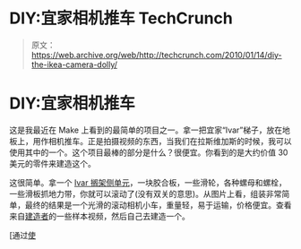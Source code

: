 # DIY:宜家相机推车 TechCrunch

> 原文：<https://web.archive.org/web/http://techcrunch.com/2010/01/14/diy-the-ikea-camera-dolly/>

# DIY:宜家相机推车

这是我最近在 Make 上看到的最简单的项目之一。拿一把宜家“Ivar”梯子，放在地板上，用作相机推车。正是拍摄视频的东西，当我们在拉斯维加斯的时候，我可以使用其中的一个。这个项目最棒的部分是什么？很便宜。你看到的是大约价值 30 美元的零件来建造这个。

这很简单。拿一个 [Ivar 搁架侧单元](https://web.archive.org/web/20230204234232/http://www.ikea.com/us/en/catalog/products/83756609)，一块胶合板，一些滑轮，各种螺母和螺栓，一些滑板抓地力带，你就可以滚动了(没有双关的意思)。从图片上看，组装非常简单，最终的结果是一个光滑的滚动相机小车，重量轻，易于运输，价格便宜。查看来自[建造者](https://web.archive.org/web/20230204234232/http://ikeahacker.blogspot.com/2010/01/ivar-loves-dolly.html)的一些样本视频，然后自己去建造一个。

[通过[使](https://web.archive.org/web/20230204234232/http://blog.makezine.com/archive/2010/01/ikea_camera_dolly_hack.html)